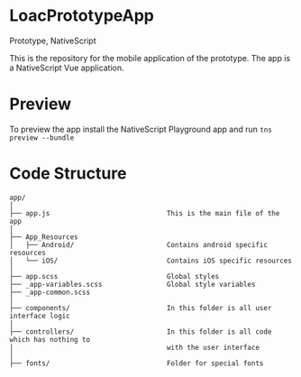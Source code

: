 # LoacPrototypeApp
Prototype, NativeScript

This is the repository for the mobile application of the prototype. The app is a NativeScript Vue application.

# Preview
To preview the app install the NativeScript Playground app and run
`tns preview --bundle`

# Code Structure

```
app/
│
├── app.js                             This is the main file of the app
│
├── App_Resources
│   ├── Android/                       Contains android specific resources
│   └── iOS/                           Contains iOS specific resources
│      
├── app.scss                           Global styles
├── _app-variables.scss                Global style variables
├── _app-common.scss
│
├── components/                        In this folder is all user interface logic
│
├── controllers/                       In this folder is all code which has nothing to
│                                      with the user interface
│
├── fonts/                             Folder for special fonts 
```